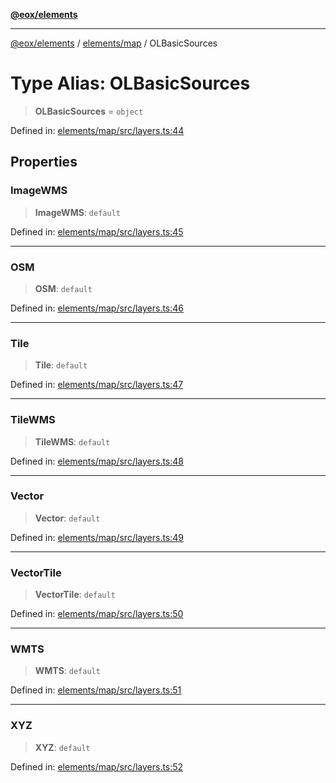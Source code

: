 [**@eox/elements**](../../../README.md)

***

[@eox/elements](../../../modules.md) / [elements/map](../README.md) / OLBasicSources

# Type Alias: OLBasicSources

> **OLBasicSources** = `object`

Defined in: [elements/map/src/layers.ts:44](https://github.com/EOX-A/EOxElements/blob/06d2a3f117adcd4ad69f31388ca5094d06b1baf6/elements/map/src/layers.ts#L44)

## Properties

### ImageWMS

> **ImageWMS**: `default`

Defined in: [elements/map/src/layers.ts:45](https://github.com/EOX-A/EOxElements/blob/06d2a3f117adcd4ad69f31388ca5094d06b1baf6/elements/map/src/layers.ts#L45)

***

### OSM

> **OSM**: `default`

Defined in: [elements/map/src/layers.ts:46](https://github.com/EOX-A/EOxElements/blob/06d2a3f117adcd4ad69f31388ca5094d06b1baf6/elements/map/src/layers.ts#L46)

***

### Tile

> **Tile**: `default`

Defined in: [elements/map/src/layers.ts:47](https://github.com/EOX-A/EOxElements/blob/06d2a3f117adcd4ad69f31388ca5094d06b1baf6/elements/map/src/layers.ts#L47)

***

### TileWMS

> **TileWMS**: `default`

Defined in: [elements/map/src/layers.ts:48](https://github.com/EOX-A/EOxElements/blob/06d2a3f117adcd4ad69f31388ca5094d06b1baf6/elements/map/src/layers.ts#L48)

***

### Vector

> **Vector**: `default`

Defined in: [elements/map/src/layers.ts:49](https://github.com/EOX-A/EOxElements/blob/06d2a3f117adcd4ad69f31388ca5094d06b1baf6/elements/map/src/layers.ts#L49)

***

### VectorTile

> **VectorTile**: `default`

Defined in: [elements/map/src/layers.ts:50](https://github.com/EOX-A/EOxElements/blob/06d2a3f117adcd4ad69f31388ca5094d06b1baf6/elements/map/src/layers.ts#L50)

***

### WMTS

> **WMTS**: `default`

Defined in: [elements/map/src/layers.ts:51](https://github.com/EOX-A/EOxElements/blob/06d2a3f117adcd4ad69f31388ca5094d06b1baf6/elements/map/src/layers.ts#L51)

***

### XYZ

> **XYZ**: `default`

Defined in: [elements/map/src/layers.ts:52](https://github.com/EOX-A/EOxElements/blob/06d2a3f117adcd4ad69f31388ca5094d06b1baf6/elements/map/src/layers.ts#L52)
